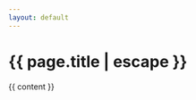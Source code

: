 ```yaml
---
layout: default
---
```


  <div class="content-container pt-[15svh]">
    <div class="primary-heading fade-in-element">
      <h1>
        {{ page.title | escape }}
      </h1>
    </div>
    <div class="{{ page.markdown }} max-w-none">
      {{ content }}
    </div>
  </div>
